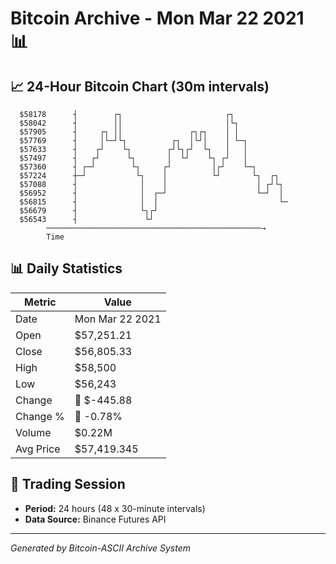 # Bitcoin Archive - Mon Mar 22 2021 📊

## 📈 24-Hour Bitcoin Chart (30m intervals)

```
  $58178      ┤        ┌┐                       ┌┐             
  $58042      ┤        ││                       │└┐            
  $57905      ┤     ┌┐ ││               ┌┐┌┐    │ │            
  $57769      ┤     │└─┘└┐          ┌┐  │└┘│    │ └─┐          
  $57633      ┤    ┌┘    └┐        ┌┘└┐┌┘  └┐   │   │          
  $57497      ┤   ┌┘      └┐       │  └┘    └┐ ┌┘   │          
  $57360      ┤ ┌─┘        └┐     ┌┘         │┌┘    └─┐        
  $57224      ┼─┘           └┐    │          └┘       └┐  ┌┐   
  $57088      ┤              │    │                    │ ┌┘└┐  
  $56952      ┤              │  ┌─┘                    └─┘  │  
  $56815      ┤              │  │                           └─ 
  $56679      ┤              └┐┌┘                              
  $56543      ┤               └┘                               
        ────────────────────────────────────────────────→
        Time
```

## 📊 Daily Statistics

| Metric | Value |
|--------|-------|
| Date | Mon Mar 22 2021 |
| Open | $57,251.21 |
| Close | $56,805.33 |
| High | $58,500 |
| Low | $56,243 |
| Change | 🔴 $-445.88 |
| Change % | 🔴 -0.78% |
| Volume | $0.22M |
| Avg Price | $57,419.345 |

## 📅 Trading Session

- **Period:** 24 hours (48 x 30-minute intervals)
- **Data Source:** Binance Futures API

---
*Generated by Bitcoin-ASCII Archive System*
